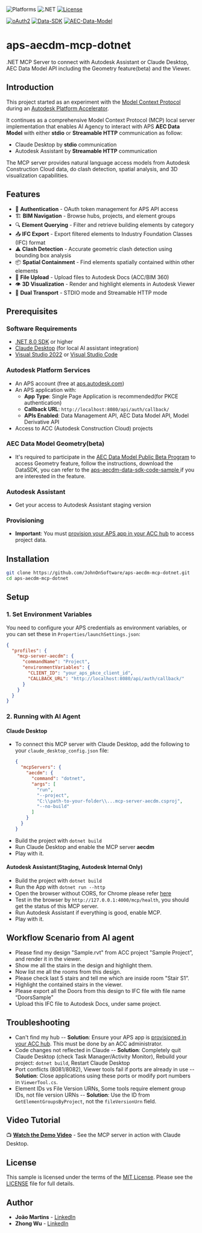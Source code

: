 ![Platforms](https://img.shields.io/badge/platform-Windows-lightgray.svg)
![.NET](https://img.shields.io/badge/.NET%20-8-blue.svg)
[![License](http://img.shields.io/:license-MIT-blue.svg)](http://opensource.org/licenses/MIT)

[![oAuth2](https://img.shields.io/badge/oAuth2-v1-green.svg)](http://developer.autodesk.com/)
[![Data-SDK](https://img.shields.io/badge/Data%20SDK-beta-green.svg)](http://developer.autodesk.com/)
[![AEC-Data-Model](https://img.shields.io/badge/AEC%20Data%20Model-v1-green.svg)](http://developer.autodesk.com/)


# aps-aecdm-mcp-dotnet
.NET MCP Server to connect with Autodesk Assistant or Claude Desktop, AEC Data Model API including the Geometry feature(beta) and the Viewer.


## Introduction
This project started as an experiment with the [Model Context Protocol](https://modelcontextprotocol.io/introduction) during an [Autodesk Platform Accelerator](https://aps.autodesk.com/accelerator-program). 

It continues as a comprehensive Model Context Protocol (MCP) local server implementation that enables AI Agency to interact with APS **AEC Data Model** with either **stdio** or **Streamable HTTP** communication as follow:
- Claude Desktop by **stdio** communication
- Autodesk Assistant by **Streamable HTTP** communication

The MCP server provides natural language access models from Autodesk Construction Cloud data, do clash detection, spatial analysis, and 3D visualization capabilities.

## Features

- 🔐 **Authentication** - OAuth token management for APS API access
- 🏗️ **BIM Navigation** - Browse hubs, projects, and element groups
- 🔍 **Element Querying** - Filter and retrieve building elements by category
- 📤 **IFC Export** - Export filtered elements to Industry Foundation Classes (IFC) format
- ⚠️ **Clash Detection** - Accurate geometric clash detection using bounding box analysis
- 📦 **Spatial Containment** - Find elements spatially contained within other elements
- 📁 **File Upload** - Upload files to Autodesk Docs (ACC/BIM 360)
- 👁️ **3D Visualization** - Render and highlight elements in Autodesk Viewer
- 🔌 **Dual Transport** - STDIO mode and Streamable HTTP mode

## Prerequisites

### Software Requirements

- [.NET 8.0 SDK](https://dotnet.microsoft.com/download/dotnet/8.0) or higher
- [Claude Desktop](https://claude.ai/download) (for local AI assistant integration)
- [Visual Studio 2022](https://visualstudio.microsoft.com/) or [Visual Studio Code](https://code.visualstudio.com/) 

### Autodesk Platform Services

- An APS account (free at [aps.autodesk.com](https://aps.autodesk.com))
- An APS application with:
  - **App Type**: Single Page Application is recommended(for PKCE authentication)
  - **Callback URL**: `http://localhost:8080/api/auth/callback/`
  - **APIs Enabled**: Data Management API, AEC Data Model API, Model Derivative API
- Access to ACC (Autodesk Construction Cloud) projects

### AEC Data Model Geometry(beta)
- It's required to participate in the [AEC Data Model Public Beta Program](https://feedback.autodesk.com/) to access Geometry feature, follow the instructions, download the DataSDK, you can refer to the [aps-aecdm-data-sdk-code-sample
](https://github.com/autodesk-platform-services/aps-aecdm-data-sdk-code-sample) if you are interested in the feature.

### Autodesk Assistant
- Get your access to Autodesk Assistant staging version

### Provisioning

- **Important**: You must [provision your APS app in your ACC hub](https://get-started.aps.autodesk.com/#provision-access-in-other-products) to access project data.


## Installation

```bash
git clone https://github.com/JohnOnSoftware/aps-aecdm-mcp-dotnet.git
cd aps-aecdm-mcp-dotnet
```

## Setup

### 1. Set Environment Variables

You need to configure your APS credentials as environment variables, or you can set these in `Properties/launchSettings.json`:

```json
{
  "profiles": {
    "mcp-server-aecdm": {
      "commandName": "Project",
      "environmentVariables": {
        "CLIENT_ID": "your_aps_pkce_client_id",
        "CALLBACK_URL": "http://localhost:8080/api/auth/callback/"
      }
    }
  }
}
```

### 2. Running with AI Agent
#### Claude Desktop

- To connect this MCP server with Claude Desktop, add the following to your `claude_desktop_config.json` file:
  ```json
  {
    "mcpServers": {
      "aecdm": {
        "command": "dotnet",
        "args": [
          "run",
          "--project",
          "C:\\path-to-your-folder\\...mcp-server-aecdm.csproj",
          "--no-build"
        ]
      }
    }
  }
  ```
- Build the project with `dotnet build` 
- Run Claude Desktop and enable the MCP server **aecdm**
- Play with it.

####  Autodesk Assistant(Staging, Autodesk Internal Only)
- Build the project with `dotnet build`
- Run the App with `dotnet run --http` 
- Open the browser without CORS, for Chrome please refer [here](https://alfilatov.com/posts/run-chrome-without-cors/#google_vignette)
- Test in the browser by `http://127.0.0.1:4000/mcp/health`, you should get the status of this MCP server.
- Run Autodesk Assistant if everything is good, enable MCP.
- Play with it.


## Workflow Scenario from AI agent
- Please find my design "Sample.rvt" from ACC project "Sample Project”, and render it in the viewer.
- Show me all the stairs in the design and highlight them.
- Now list me all the rooms from this design.
- Please check last 5 stairs and tell me which are inside room "Stair S1”.
- Highlight the contained stairs in the viewer.
- Please export all the Doors from this design to IFC file with file name “DoorsSample”
- Upload this IFC file to Autodesk Docs, under same project. 

## Troubleshooting
- Can't find my hub -- **Solution**: Ensure your APS app is [provisioned in your ACC hub](https://get-started.aps.autodesk.com/#provision-access-in-other-products). This must be done by an ACC administrator.
- Code changes not reflected in Claude -- **Solution**: Completely quit Claude Desktop (check Task Manager/Activity Monitor), Rebuild your project: `dotnet build`, Restart Claude Desktop
- Port conflicts (8081/8082), Viewer tools fail if ports are already in use --**Solution**: Close applications using these ports or modify port numbers in `ViewerTool.cs`.
- Element IDs vs File Version URNs, Some tools require element group IDs, not file version URNs -- **Solution**: Use the ID from `GetElementGroupsByProject`, not the `fileVersionUrn` field.

## Video Tutorial

📺 **[Watch the Demo Video](https://youtu.be/GlCYJQfUFWU)** - See the MCP server in action with Claude Desktop.

## License

This sample is licensed under the terms of the [MIT License](LICENSE). Please see the [LICENSE](LICENSE) file for full details.

## Author

- **João Martins** - [LinkedIn](https://linkedin.com/in/jpornelas)
- **Zhong Wu** - [LinkedIn](https://linkedin.com/in/johnonsoftware)
